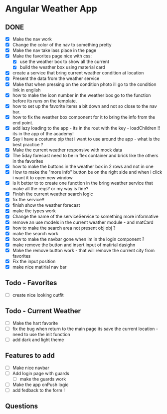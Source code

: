 # Angular Weather App

## DONE
- [x] Make the nav work
- [x] Change the color of the nav to something pretty
- [x] Make the nav take lass place in the page
- [x] Make the favorites page nice with css:
  - [x] use the weather box to show all the current
  - [x] build the weather box using material card
- [x] create a service that bring current weather condition at location 
- [x] Present the data from the weather service
- [x] Make that when pressing on the condition photo ill go to the condition link in english 
- [x] how to make the icon number in the weather box go to the function before its runs on the template.
- [x] how to set up the favorite items a bit down and not so close to the nav bar.
- [x] how to fix the weather box component for it to bring the info from the end point.
- [x] add lazy loading to the app - its in the rout with the key - loadChildren !! its in the app of the academy! 
- [x] Say i have a costume pip that i want to use around the app - what is the best practice ? 
- [x] Make the current weather responsive with mock data
- [x] The 5day forecast need to be in flex container and brick like the others in the favorites 
- [x] how to make the buttons in the weather box in 2 rows and not in one
- [x] How to make the "more info" button be on the right side and when i click i want it to open new window
- [x] is it better to to create one function in the bring weather service that make all the reqs? or my way is fine?
- [x] Finish the current weather search logic
- [x] fix the service!!
- [x] finish show the weather forecast 
- [x] make the types work
- [x] Change the name of the serviceService to something more informative
- [x] remove an use models in the current weather module - and matCard
- [x] how to make the search area not present obj obj ?
- [x] make the search work
- [x] how to make the navbar gone when im in the login component ?
- [x] make remove the button and insert input of matirial dasighn  
- [x] Make the remove button work - that will remove the current city from favorites
- [x] Fix the input position
- [x] make nice matirial nav bar 

## Todo - Favorites
- [ ] create nice looking outfit 

## Todo - Current Weather
- [ ] Make the hart favorite
- [ ] fix the bug when return to the main page its save the current location - need to use the init function
- [ ] add dark and light theme 

## Features to add 
- [ ] Make nice navbar
- [ ] Add login page with guards
  - [ ] make the guards work 
- [ ] Make the app onPush logic 
- [ ] add fedback to the form !

## Questions
